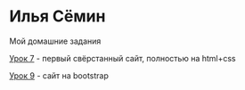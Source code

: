 

# Илья Сёмин
Мой домашние задания 

[Урок 7](https://syomin-ilua.github.io/lesson_7/src/ "первый свёрстанный сайт, полностью на html+css") - первый свёрстанный сайт, полностью на html+css

[Урок 9](https://syomin-ilua.github.io/lesson_9/src/ "bootstrap") - сайт на bootstrap
